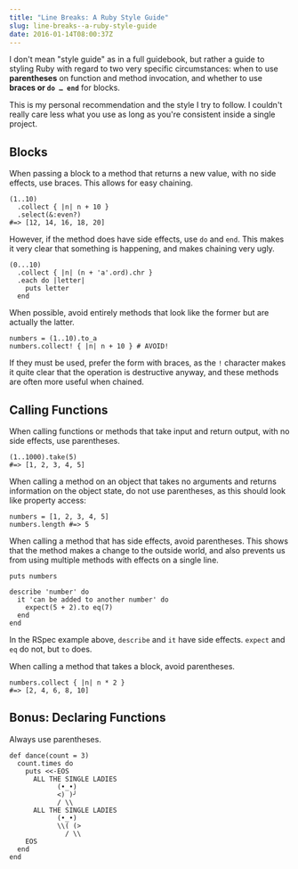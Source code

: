 ```yaml
---
title: "Line Breaks: A Ruby Style Guide"
slug: line-breaks--a-ruby-style-guide
date: 2016-01-14T08:00:37Z
---
```


I don't mean "style guide" as in a full guidebook, but rather a guide to styling Ruby with regard to two very specific circumstances: when to use **parentheses** on function and method invocation, and whether to use **braces or `do … end`** for blocks.

This is my personal recommendation and the style I try to follow. I couldn't really care less what you use as long as you're consistent inside a single project.

<!--more-->

## Blocks

When passing a block to a method that returns a new value, with no side effects, use braces. This allows for easy chaining.

    (1..10)
      .collect { |n| n + 10 }
      .select(&:even?)
    #=> [12, 14, 16, 18, 20]

However, if the method does have side effects, use `do` and `end`. This makes it very clear that something is happening, and makes chaining very ugly.

    (0...10)
      .collect { |n| (n + 'a'.ord).chr }
      .each do |letter|
        puts letter
      end

When possible, avoid entirely methods that look like the former but are actually the latter.

    numbers = (1..10).to_a
    numbers.collect! { |n| n + 10 } # AVOID!

If they must be used, prefer the form with braces, as the `!` character makes it quite clear that the operation is destructive anyway, and these methods are often more useful when chained.

## Calling Functions

When calling functions or methods that take input and return output, with no side effects, use parentheses.

    (1..1000).take(5)
    #=> [1, 2, 3, 4, 5]

When calling a method on an object that takes no arguments and returns information on the object state, do not use parentheses, as this should look like property access:

    numbers = [1, 2, 3, 4, 5]
    numbers.length #=> 5

When calling a method that has side effects, avoid parentheses. This shows that the method makes a change to the outside world, and also prevents us from using multiple methods with effects on a single line.

    puts numbers

    describe 'number' do
      it 'can be added to another number' do
        expect(5 + 2).to eq(7)
      end
    end

In the RSpec example above, `describe` and `it` have side effects. `expect` and `eq` do not, but `to` does.

When calling a method that takes a block, avoid parentheses.

    numbers.collect { |n| n * 2 }
    #=> [2, 4, 6, 8, 10]

## Bonus: Declaring Functions

Always use parentheses.

    def dance(count = 3)
      count.times do
        puts <<-EOS
          ALL THE SINGLE LADIES
                (•_•)
                <) )╯
                / \\
          ALL THE SINGLE LADIES
                (•_•)
                \\( (>
                  / \\
        EOS
      end
    end
